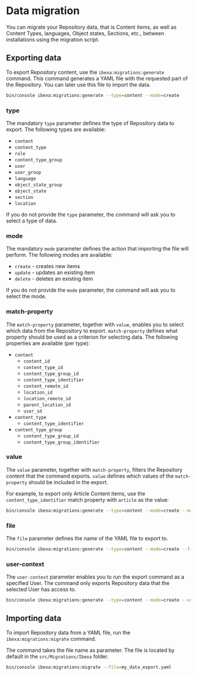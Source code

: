 # Data migration

You can migrate your Repository data, that is Content items, as well as Content Types, languages, Object states, Sections, etc.,
between installations using the migration script.

## Exporting data

To export Repository content, use the `ibexa:migrations:generate` command.
This command generates a YAML file with the requested part of the Repository.
You can later use this file to import the data.

``` bash
bin/console ibexa:migrations:generate --type=content --mode=create 
```

### type

The mandatory `type` parameter defines the type of Repository data to export.
The following types are available:

- `content`
- `content_type`
- `role`
- `content_type_group`
- `user`
- `user_group`
- `language`
- `object_state_group`
- `object_state`
- `section`
- `location`

If you do not provide the `type` parameter, the command will ask you to select a type of data.

### mode

The mandatory `mode` parameter defines the action that importing the file will perform.
The following modes are available:

- `create` - creates new items
- `update` - updates an existing item
- `delete` - deletes an existing item

If you do not provide the `mode` parameter, the command will ask you to select the mode.

### match-property

The `match-property` parameter, together with `value`, enables you to select which data from the Repository to export.
`match-property` defines what property should be used as a criterion for selecting data.
The following properties are available (per type):

- `content`
    - `content_id`
    - `content_type_id`
    - `content_type_group_id`
    - `content_type_identifier`
    - `content_remote_id`
    - `location_id`
    - `location_remote_id`
    - `parent_location_id`
    - `user_id`
- `content_type`
    - `content_type_identifier`
- `content_type_group`
    - `content_type_group_id`
    - `content_type_group_identifier`

### value

The `value` parameter, together with `match-property`, filters the Repository content that the command exports.
`value` defines which values of the `match-property` should be included in the export.

For example, to export only Article Content items, use the `content_type_identifier` match property with `article` as the value:

``` bash
bin/console ibexa:migrations:generate --type=content --mode=create --match-property=content_type_identifier --value=article
```

### file

The `file` parameter defines the name of the YAML file to export to.

``` bash
bin/console ibexa:migrations:generate --type=content --mode=create --file=my_data_export.yaml
```

### user-context

The `user-context` parameter enables you to run the export command as a specified User.
The command only exports Repository data that the selected User has access to.

``` bash
bin/console ibexa:migrations:generate --type=content --mode=create --user-context=jessica_andaya
```

## Importing data

To import Repository data from a YAML file, run the `ibexa:migrations:migrate` command.

The command takes the file name as parameter. The file is located by default in the `src/Migrations/Ibexa` folder.

``` bash
bin/console ibexa:migrations:migrate --file=my_data_export.yaml
```
